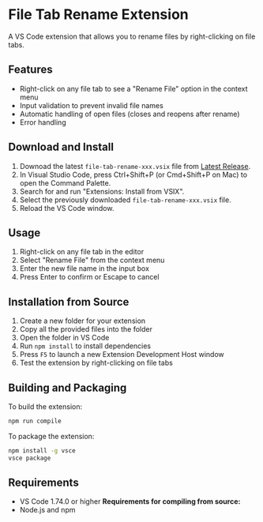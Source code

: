 # File Tab Rename Extension

A VS Code extension that allows you to rename files by right-clicking on file tabs.

## Features

- Right-click on any file tab to see a "Rename File" option in the context menu
- Input validation to prevent invalid file names
- Automatic handling of open files (closes and reopens after rename)
- Error handling

## Download and Install
1. Downoad the latest `file-tab-rename-xxx.vsix` file from [Latest Release](https://github.com/lynton-dev/VSCode-File-Tab-Rename/releases/latest/). 
2. In Visual Studio Code, press Ctrl+Shift+P (or Cmd+Shift+P on Mac) to open the Command Palette.
3. Search for and run "Extensions: Install from VSIX".
4. Select the previously downloaded `file-tab-rename-xxx.vsix` file.
5. Reload the VS Code window.

## Usage

1. Right-click on any file tab in the editor
2. Select "Rename File" from the context menu
3. Enter the new file name in the input box
4. Press Enter to confirm or Escape to cancel

## Installation from Source

1. Create a new folder for your extension
2. Copy all the provided files into the folder
3. Open the folder in VS Code
4. Run `npm install` to install dependencies
5. Press `F5` to launch a new Extension Development Host window
6. Test the extension by right-clicking on file tabs

## Building and Packaging

To build the extension:
```bash
npm run compile
```

To package the extension:
```bash
npm install -g vsce
vsce package
```

## Requirements

- VS Code 1.74.0 or higher
**Requirements for compiling from source:**
- Node.js and npm